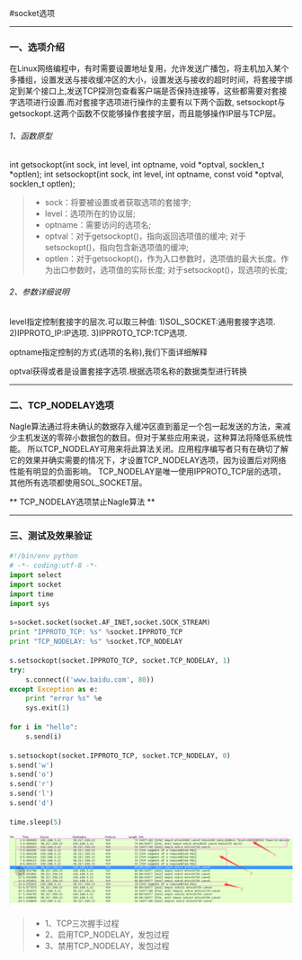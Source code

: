 #socket选项

------

### 一、选项介绍
在Linux网络编程中，有时需要设置地址复用，允许发送广播包，将主机加入某个多播组，设置发送与接收缓冲区的大小，设置发送与接收的超时时间，将套接字绑定到某个接口上,发送TCP探测包查看客户端是否保持连接等，这些都需要对套接字选项进行设置.而对套接字选项进行操作的主要有以下两个函数,
setsockopt与getsockopt.这两个函数不仅能够操作套接字层，而且能够操作IP层与TCP层。

###### 1、函数原型
int getsockopt(int sock, int level, int optname, void *optval, socklen_t *optlen);
int setsockopt(int sock, int level, int optname, const void *optval, socklen_t optlen);

> * sock：将要被设置或者获取选项的套接字;
> * level：选项所在的协议层;
> * optname：需要访问的选项名;
> * optval：对于getsockopt()，指向返回选项值的缓冲;
    对于setsockopt()，指向包含新选项值的缓冲;
> * optlen：对于getsockopt()，作为入口参数时，选项值的最大长度。作为出口参数时，选项值的实际长度;
    对于setsockopt()，现选项的长度;

###### 2、参数详细说明

level指定控制套接字的层次.可以取三种值:
1)SOL_SOCKET:通用套接字选项.
2)IPPROTO_IP:IP选项.
3)IPPROTO_TCP:TCP选项.　

optname指定控制的方式(选项的名称),我们下面详细解释　

optval获得或者是设置套接字选项.根据选项名称的数据类型进行转换　

------

### 二、TCP_NODELAY选项

Nagle算法通过将未确认的数据存入缓冲区直到蓄足一个包一起发送的方法，来减少主机发送的零碎小数据包的数目。但对于某些应用来说，这种算法将降低系统性能。
所以TCP_NODELAY可用来将此算法关闭。应用程序编写者只有在确切了解它的效果并确实需要的情况下，才设置TCP_NODELAY选项，因为设置后对网络性能有明显的负面影响。
TCP_NODELAY是唯一使用IPPROTO_TCP层的选项，其他所有选项都使用SOL_SOCKET层。

** TCP_NODELAY选项禁止Nagle算法 **

------

### 三、测试及效果验证

```python
#!/bin/env python
# -*- coding:utf-8 -*-
import select
import socket
import time
import sys

s=socket.socket(socket.AF_INET,socket.SOCK_STREAM)
print "IPPROTO_TCP: %s" %socket.IPPROTO_TCP
print "TCP_NODELAY: %s" %socket.TCP_NODELAY

s.setsockopt(socket.IPPROTO_TCP, socket.TCP_NODELAY, 1)
try:
    s.connect(('www.baidu.com', 80))
except Exception as e:
    print "error %s" %e
    sys.exit(1)

for i in "hello":
    s.send(i)

s.setsockopt(socket.IPPROTO_TCP, socket.TCP_NODELAY, 0)
s.send('w')
s.send('o')
s.send('r')
s.send('l')
s.send('d')

time.sleep(5)
```

![抓包截图](https://raw.githubusercontent.com/diorsx/HubPhotos/master/tcp_nodely_01.png)

> * 1、TCP三次握手过程
> * 2、启用TCP_NODELAY，发包过程
> * 3、禁用TCP_NODELAY，发包过程


